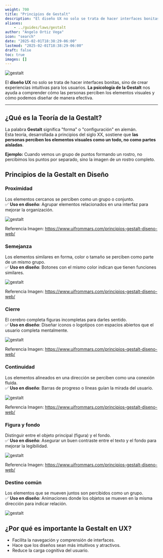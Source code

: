 ```yaml
---
weight: 700
title: "Principios de Gestalt"
description: "El diseño UX no solo se trata de hacer interfaces bonitas, sino de crear experiencias intuitivas para los usuarios. La psicología de la Gestalt nos ayuda a comprender cómo las personas perciben los elementos visuales y cómo podemos diseñar de manera efectiva."
aliases:
    - ../guides/laws/gestalt
author: "Angelo Ortiz Vega"
icon: "search"
date: "2025-02-01T18:38:29-06:00"
lastmod: "2025-02-01T18:38:29-06:00"
draft: false
toc: true
images: []
---
```


![gestalt](https://res.cloudinary.com/dek4evg4t/image/upload/v1738698514/ux-arc/gestalt.png)


El **diseño UX** no solo se trata de hacer interfaces bonitas, sino de crear experiencias intuitivas para los usuarios. **La psicología de la Gestalt** nos ayuda a comprender cómo las personas perciben los elementos visuales y cómo podemos diseñar de manera efectiva.  

---

## ¿Qué es la Teoría de la Gestalt?  

La palabra **Gestalt** significa "forma" o "configuración" en alemán.  
Esta teoría, desarrollada a principios del siglo XX, sostiene que **las personas perciben los elementos visuales como un todo, no como partes aisladas**.  

**Ejemplo:** Cuando vemos un grupo de puntos formando un rostro, no percibimos los puntos por separado, sino la imagen de un rostro completo.  


## Principios de la Gestalt en Diseño  

### **Proximidad**  
Los elementos cercanos se perciben como un grupo o conjunto.  
✅ **Uso en diseño**: Agrupar elementos relacionados en una interfaz para mejorar la organización. 

![gestalt](https://www.uifrommars.com/wp-content/uploads/2019/01/gestalt-proximidad-diseno-uxui-1.jpg)

Referencia Imagen: https://www.uifrommars.com/principios-gestalt-diseno-web/

### **Semejanza**  
Los elementos similares en forma, color o tamaño se perciben como parte de un mismo grupo.  
✅ **Uso en diseño**: Botones con el mismo color indican que tienen funciones similares.  

![gestalt](https://www.uifrommars.com/wp-content/uploads/2019/01/gestalt-semejanza-diseno-uxui-2.jpg)

Referencia Imagen: https://www.uifrommars.com/principios-gestalt-diseno-web/


### **Cierre**  
El cerebro completa figuras incompletas para darles sentido.  
✅ **Uso en diseño**: Diseñar iconos o logotipos con espacios abiertos que el usuario completa mentalmente.  


![gestalt](https://www.uifrommars.com/wp-content/uploads/2019/01/gestalt-cierre-sklum-diseno-uxui.jgp)

Referencia Imagen: https://www.uifrommars.com/principios-gestalt-diseno-web/


### **Continuidad**  
Los elementos alineados en una dirección se perciben como una conexión fluida.  
✅ **Uso en diseño**: Barras de progreso o líneas guían la mirada del usuario.  

![gestalt](https://www.uifrommars.com/wp-content/uploads/2019/01/gestalt-continuidad-diseno-uxui.jpg)

Referencia Imagen: https://www.uifrommars.com/principios-gestalt-diseno-web/

### **Figura y fondo**  
Distinguir entre el objeto principal (figura) y el fondo.  
✅ **Uso en diseño**: Asegurar un buen contraste entre el texto y el fondo para mejorar la legibilidad.  

![gestalt](https://www.uifrommars.com/wp-content/uploads/2019/01/gestalt-figura-fondo-ilusion.jpg)

Referencia Imagen: https://www.uifrommars.com/principios-gestalt-diseno-web/


### **Destino común**  
Los elementos que se mueven juntos son percibidos como un grupo.  
✅ **Uso en diseño**: Animaciones donde los objetos se mueven en la misma dirección para indicar relación.  


![gestalt](https://www.itdo.com/blog/content/images/2021/10/image.png)


## ¿Por qué es importante la Gestalt en UX?  

- Facilita la navegación y comprensión de interfaces.  
- Hace que los diseños sean más intuitivos y atractivos.  
- Reduce la carga cognitiva del usuario.  
